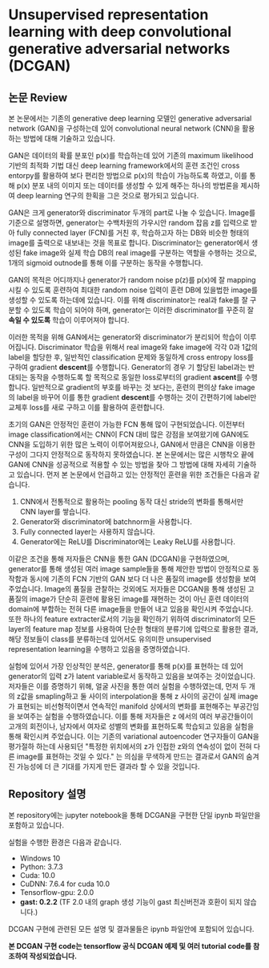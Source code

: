 # Unsupervised representation learning with deep convolutional generative adversarial networks (DCGAN)
## 논문 Review
본 논문에서는 기존의 generative deep learning 모델인 generative adversarial network (GAN)을 구성하는데 있어 convolutional neural network (CNN)을 활용하는 방법에 대해 기술하고 있습니다.

GAN은 데이터의 확률 분포인 p(x)를 학습하는데 있어 기존의 maximum likelihood 기반의 최적화 기법 대신 deep learning framework에서의 훈련 조건인 cross entorpy를 활용하여 보다 편리한 방법으로 p(x)의 학습이 가능하도록 하였고, 이를 통해 p(x) 분포 내의 이미지 또는 데이터를 생성할 수 있게 해주는 하나의 방법론을 제시하여 deep learning 연구의 한획을 그은 것으로 평가되고 있습니다.

GAN은 크게 generator와 discriminator 두개의 part로 나눌 수 있습니다. Image를 기준으로 설명하면, generator는 수백차원의 가우시안 random 잡음 z를 입력으로 받아 fully connected layer (FCN)를 거친 후, 학습하고자 하는 DB와 비슷한 형태의 image를 출력으로 내보내는 것을 목표로 합니다. Discriminator는 generator에서 생성된 fake image와 실제 학습 DB의 real image를 구분하는 역할을 수행하는 것으로, 1개의 sigmoid outnode를 통해 이를 구분하는 동작을 수행합니다.

GAN의 목적은 어디까지나 generator가 random noise p(z)를 p(x)에 잘 mapping 시킬 수 있도록 훈련하여 최대한 random noise 입력이 훈련 DB에 있을법한 image를 생성할 수 있도록 하는데에 있습니다. 이를 위해 discriminator는 real과 fake를 잘 구분할 수 있도록 학습이 되어야 하며, generator는 이러한 discriminator를 꾸준히 잘 **속일 수 있도록** 학습이 이루어져야 합니다.

이러한 목적을 위해 GAN에서는 generator와 discriminator가 분리되어 학습이 이루어집니다. Discriminator 학습을 위해서 real image와 fake image에 각각 0과 1값의 label을 할당한 후, 일반적인 classification 문제와 동일하게 cross entropy loss를 구하여 gradient **descent**를 수행합니다. Generator의 경우 기 할당된 label과는 반대되는 동작을 수행하도록 할 목적으로 동일한 loss로부터의 gradient **ascent**를 수행합니다. 일반적으로 gradient의 부호를 바꾸는 것 보다는, 훈련의 편의상 fake image의 label을 바꾸어 이를 통한 gradient **descent**를 수행하는 것이 간편하기에 label만 교체후 loss를 새로 구하고 이를 활용하여 훈련합니다.

초기의 GAN은 안정적인 훈련이 가능한 FCN 통해 많이 구현되었습니다. 이전부터 image classification에서는 CNN이 FCN 대비 많은 강점을 보여왔기에 GAN에도 CNN을 도입하기 위한 많은 노력이 이루어져왔으나, GAN에서 만큼은 CNN을 이용한 구성이 그다지 안정적으로 동작하지 못하였습니다. 본 논문에서는 많은 시행착오 끝에 GAN에 CNN을 성공적으로 적용할 수 있는 방법을 찾아 그 방법에 대해 자세히 기술하고 있습니다.
먼저 본 논문에서 언급하고 있는 안정적인 훈련을 위한 조건들은 다음과 같습니다.

1. CNN에서 전통적으로 활용하는 pooling 동작 대신 stride의 변화를 통해서만 CNN layer를 쌓습니다.
2. Generator와 discriminator에 batchnorm을 사용합니다.
3. Fully connected layer는 사용하지 않습니다.
4. Generator에는 ReLU를 Discriminator에는 Leaky ReLU를 사용합니다.

이같은 조건을 통해 저자들은 CNN을 통한 GAN (DCGAN)을 구현하였으며, generator를 통해 생성된 여러 image sample들을 통해 제안한 방법이 안정적으로 동작함과 동시에 기존의 FCN 기반의 GAN 보다 더 나은 품질의 image를 생성함을 보여주었습니다. Image의 품질을 관찰하는 것외에도 저자들은 DCGAN을 통해 생성된 고품질의 image가 단순히 훈련에 활용된 image를 재현하는 것이 아닌 훈련 데이터의 domain에 부합하는 전혀 다른 image들을 만들어 내고 있음을 확인시켜 주었습니다. 또한 하나의 feature extracter로서의 기능을 확인하기 위하여 discriminator의 모든 layer의 feature map 정보를 사용하여 단순한 형태의 분류기에 입력으로 활용한 결과, 해당 정보들이 class를 분류하는데 있어서도 유의미한 unsupervised representation learning을 수행하고 있음을 증명하였습니다. 

실험에 있어서 가장 인상적인 분석은, generator를 통해 p(x)를 표현하는 데 있어 generator의 입력 z가 latent variable로서 동작하고 있음을 보여주는 것이었습니다. 저자들은 이를 증명하기 위해, 얼굴 사진을 통한 여러 실험을 수행하였는데, 먼저 두 개의 z값을 smapling하고 둘 사이의 interpolation을 통해 z 사이의 공간이 실제 image가 표현되는 비선형적이면서 연속적인 manifold 상에서의 변화를 표현해주는 부공간임을 보여주는 실험을 수행하였습니다. 이를 통해 저자들은 z 에서의 여러 부공간들이이 고개의 회전이나, 남자에서 여자로 성별의 변화를 표현하도록 학습되고 있음을 실험을 통해 확인시켜 주었습니다. 이는 기존의 variational autoencoder 연구자들이 GAN을 평가절하 하는데 사용되던 "특정한 위치에서의 z가 인접한 z와의 연속성이 없이 전혀 다른 image를 표현하는 것일 수 있다." 는 의심을 무색하게 만드는 결과로서 GAN의 숨겨진 가능성에 더 큰 기대를 가지게 만든 결과라 할 수 있을 것입니다.

## Repository 설명
본 repository에는 jupyter notebook을 통해 DCGAN을 구현한 단일 ipynb 파일만을 포함하고 있습니다.

실험을 수행한 환경은 다음과 같습니다.
- Windows 10
- Python: 3.7.3
- Cuda: 10.0
- CuDNN: 7.6.4 for cuda 10.0
- Tensorflow-gpu: 2.0.0
- **gast: 0.2.2** (TF 2.0 내의 graph 생성 기능이 gast 최신버전과 호환이 되지 않습니다.)

DCGAN 구현에 관련된 모든 설명 및 결과물들은 ipynb 파일안에 포함되어 있습니다.

**본 DCGAN 구현 code는 tensorflow 공식 DCGAN 예제 및 여러 tutorial code를 참조하여 작성되었습니다.**
